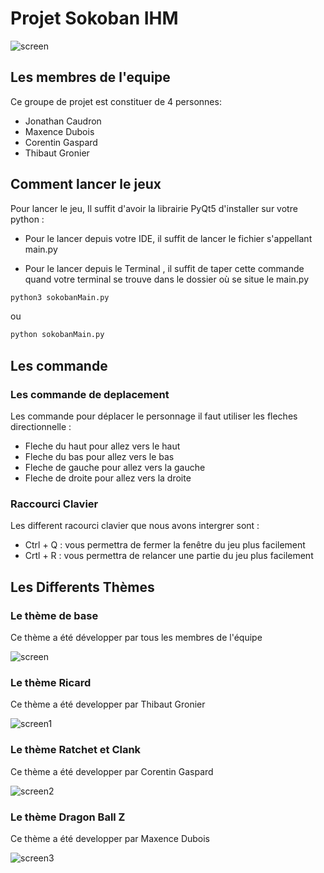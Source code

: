 # Projet Sokoban IHM 

![screen](Screen/screen.png)

## Les membres de l'equipe

Ce groupe de projet est constituer de 4 personnes:

- Jonathan Caudron
- Maxence Dubois
- Corentin Gaspard
- Thibaut Gronier

## Comment lancer le jeux
Pour lancer le jeu, Il suffit d'avoir la librairie PyQt5 d'installer sur votre python :
- Pour le lancer depuis votre IDE, il suffit de lancer le fichier s'appellant main.py

- Pour le lancer depuis le Terminal , il suffit de taper cette commande quand votre terminal se trouve dans le dossier où se situe le main.py

```cmd
python3 sokobanMain.py
```

ou 

```cmd
python sokobanMain.py
```

## Les commande 
### Les commande de deplacement
Les commande pour déplacer le personnage il faut utiliser les fleches directionnelle :
- Fleche du haut pour allez vers le haut
- Fleche du bas pour allez vers le bas
- Fleche de gauche pour allez vers la gauche
- Fleche de droite pour allez vers la droite

### Raccourci Clavier
Les different racourci clavier que nous avons intergrer sont :
- Ctrl + Q : vous permettra de fermer la fenêtre du jeu plus facilement
- Crtl + R : vous permettra de relancer une partie du jeu plus facilement

## Les Differents Thèmes
### Le thème de base

Ce thème a été développer par tous les membres de l'équipe

![screen](Screen/screen.png)

### Le thème Ricard

Ce thème a été developper par Thibaut Gronier

![screen1](Screen/screen1.png)

### Le thème Ratchet et Clank

Ce thème a été developper par Corentin Gaspard

![screen2](Screen/screen2.png)

### Le thème Dragon Ball Z

Ce thème a été developper par Maxence Dubois

![screen3](Screen/screen3.png)

